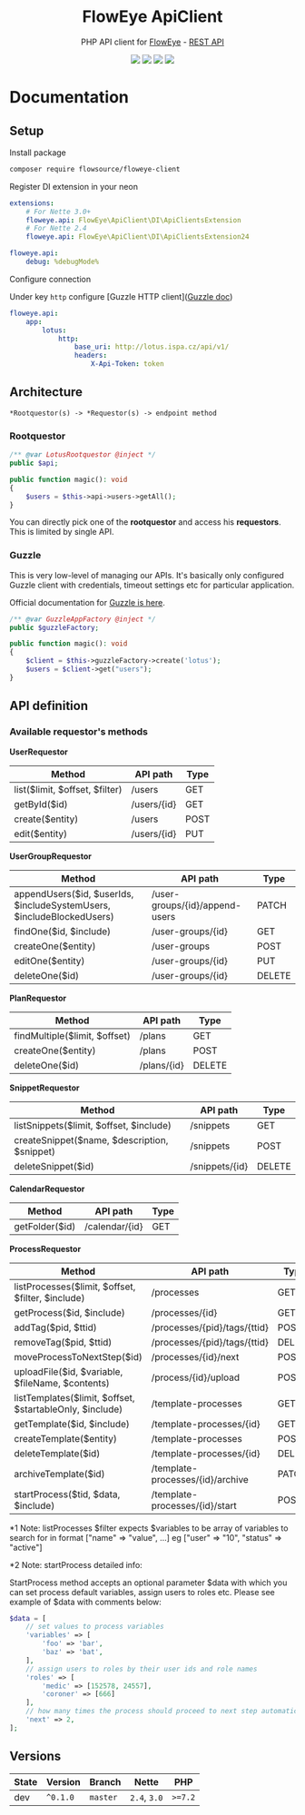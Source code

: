 <h1 align="center">FlowEye ApiClient</h1>

<p align="center">PHP API client for <a href="https://floweye.app">FlowEye</a> - <a href="https://api.floweye.app">REST API</a></p>

<p align=center>
  <a href="https://github.com/flowsource/floweye-client/actions"><img src="https://badgen.net/github/checks/flowsource/floweye-client/master?cache=300"></a>
  <a href="https://coveralls.io/r/flowsource/floweye-client"><img src="https://badgen.net/coveralls/c/github/flowsource/floweye-client?cache=300"></a>
  <a href="https://packagist.org/packages/flowsource/floweye-client"><img src="https://badgen.net/packagist/dm/flowsource/floweye-client"></a>
  <a href="https://packagist.org/packages/flowsource/floweye-client"><img src="https://badgen.net/packagist/v/flowsource/floweye-client"></a>
<p>

# Documentation

## Setup

Install package

```bash
composer require flowsource/floweye-client
```

Register DI extension in your neon

```yaml
extensions:
    # For Nette 3.0+
    floweye.api: FlowEye\ApiClient\DI\ApiClientsExtension
    # For Nette 2.4
    floweye.api: FlowEye\ApiClient\DI\ApiClientsExtension24

floweye.api:
    debug: %debugMode%
```

Configure connection

Under key `http` configure [Guzzle HTTP client]([Guzzle doc](https://guzzle.readthedocs.io/en/latest/quickstart.html))

```yaml
floweye.api:
    app:
        lotus:
            http:
                base_uri: http://lotus.ispa.cz/api/v1/
                headers:
                    X-Api-Token: token
```

## Architecture

```
*Rootquestor(s) -> *Requestor(s) -> endpoint method
```

### Rootquestor

```php
/** @var LotusRootquestor @inject */
public $api;

public function magic(): void
{
    $users = $this->api->users->getAll();
}
```

You can directly pick one of the **rootquestor** and access his **requestors**. This is limited by single API.

### Guzzle

This is very low-level of managing our APIs. It's basically only configured
Guzzle client with credentials, timeout settings etc for particular application.

Official documentation for [Guzzle is here](https://guzzle.readthedocs.io/en/latest/quickstart.html).

```php
/** @var GuzzleAppFactory @inject */
public $guzzleFactory;

public function magic(): void
{
    $client = $this->guzzleFactory->create('lotus');
    $users = $client->get("users");
}
```

## API definition

### Available requestor's methods

**UserRequestor**

| Method                         | API path                    | Type   |
| ------------------------------ | --------------------------- | ------ |
| list($limit, $offset, $filter) | /users                      | GET    |
| getById($id)                   | /users/{id}                 | GET    |
| create($entity)                | /users                      | POST   |
| edit($entity)                  | /users/{id}                 | PUT    |

**UserGroupRequestor**

| Method                                                                | API path                       | Type   |
| --------------------------------------------------------------------- | ------------------------------ | ------ |
| appendUsers($id, $userIds, $includeSystemUsers, $includeBlockedUsers) | /user-groups/{id}/append-users | PATCH  |
| findOne($id, $include)                                                | /user-groups/{id}              | GET    |
| createOne($entity)                                                    | /user-groups                   | POST   |
| editOne($entity)                                                      | /user-groups/{id}              | PUT    |
| deleteOne($id)                                                        | /user-groups/{id}              | DELETE |

**PlanRequestor**

| Method                        | API path    | Type   |
| ----------------------------- | ----------- | ------ |
| findMultiple($limit, $offset) | /plans      | GET    |
| createOne($entity)            | /plans      | POST   |
| deleteOne($id)                | /plans/{id} | DELETE |

**SnippetRequestor**

| Method                                       | API path       | Type   |
| -------------------------------------------- | -------------- | ------ |
| listSnippets($limit, $offset, $include)      | /snippets      | GET    |
| createSnippet($name, $description, $snippet) | /snippets      | POST   |
| deleteSnippet($id)                           | /snippets/{id} | DELETE |

**CalendarRequestor**

| Method         | API path       | Type   |
| -------------- | -------------- | ------ |
| getFolder($id) | /calendar/{id} | GET    |

**ProcessRequestor**

| Method                                           | API path                           | Type   |
| ------------------------------------------------ | ---------------------------------- | ------ |
| listProcesses($limit, $offset, $filter, $include) | /processes                         | GET    |
| getProcess($id, $include)                        | /processes/{id}                    | GET    |
| addTag($pid, $ttid)                              | /processes/{pid}/tags/{ttid}       | POST   |
| removeTag($pid, $ttid)                           | /processes/{pid}/tags/{ttid}       | DELETE |
| moveProcessToNextStep($id)                       | /processes/{id}/next               | POST   |
| uploadFile($id, $variable, $fileName, $contents) | /process/{id}/upload               | POST   |
| listTemplates($limit, $offset, $startableOnly, $include) | /template-processes                | GET    |
| getTemplate($id, $include)                       | /template-processes/{id}           | GET    |
| createTemplate($entity)                          | /template-processes                | POST   |
| deleteTemplate($id)                              | /template-processes/{id}           | DELETE |
| archiveTemplate($id)                             | /template-processes/{id}/archive   | PATCH  |
| startProcess($tid, $data, $include)              | /template-processes/{id}/start     | POST   |

*1 Note: listProcesses $filter expects $variables to be array of variables to search for in format ["name" => "value", ...] eg ["user" => "10", "status" => "active"]

*2 Note: startProcess detailed info:

StartProcess method accepts an optional parameter $data with which you can set process default variables, assign users to roles etc.
Please see example of $data with comments below:
```php
$data = [
    // set values to process variables
    'variables' => [
        'foo' => 'bar',
        'baz' => 'bat',
    ],
    // assign users to roles by their user ids and role names
    'roles' => [
        'medic' => [152578, 24557],
        'coroner' => [666]
    ],
    // how many times the process should proceed to next step automatically
    'next' => 2,
];
```

## Versions

| State  | Version      | Branch   | Nette        | PHP     |
|--------|--------------|----------|--------------|---------|
| dev    | `^0.1.0`     | `master` | `2.4`, `3.0` | `>=7.2` |
